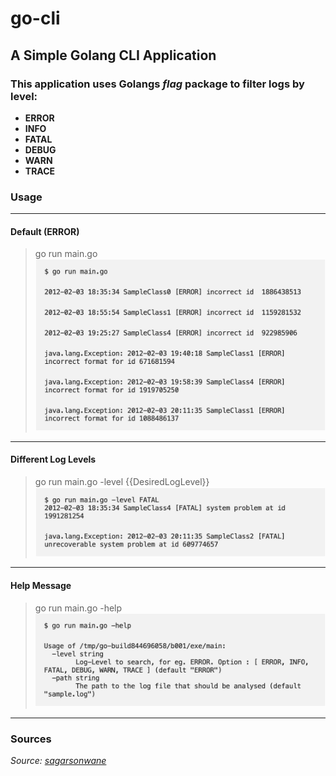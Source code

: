 # go-cli
## A Simple Golang CLI Application
### This application uses Golangs *flag* package to filter logs by level:
- **ERROR**
- **INFO**
- **FATAL**
- **DEBUG**
- **WARN**
- **TRACE**

### Usage
---
#### Default (ERROR)
> go run main.go
![Default Usage](img/default.jpg)
---
#### Different Log Levels
> go run main.go -level {{DesiredLogLevel}}
![Fatal Log Level](img/fatal.jpg)
---
#### Help Message
> go run main.go -help
![Help Message](img/help.jpg)
---
### Sources
*Source: [sagarsonwane](https://sagarsonwane230797.medium.com/creating-your-first-cli-app-in-golang-d714635b7e17)* 
